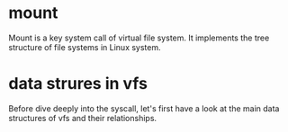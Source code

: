 # mount

Mount is a key system call of virtual file system. It implements the tree structure of file systems in Linux system.

# data strures in vfs

Before dive deeply into the syscall, let's first have a look at the main data structures of vfs and their relationships.

